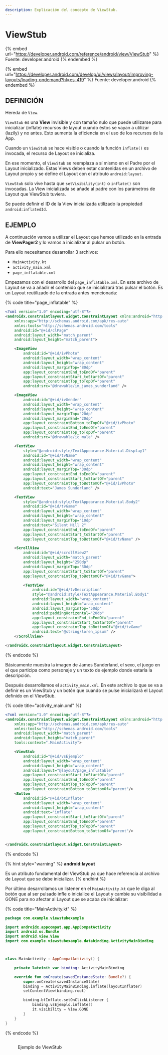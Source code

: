 ```yaml
---
description: Explicación del concepto de ViewStub.
---
```


# ViewStub

{% embed url="https://developer.android.com/reference/android/view/ViewStub" %}
Fuente: developer.android
{% endembed %}

{% embed url="https://developer.android.com/develop/ui/views/layout/improving-layouts/loading-ondemand?hl=es-419" %}
Fuente: developer.android
{% endembed %}

## DEFINICIÓN

Hereda de `View`.

`ViewStub` es una **View** invisible y con tamaño nulo que puede utilizarse para inicializar (inflate) recursos de layout cuando éstos se vayan a utilizar (lazily) y no antes. Esto aumenta la eficiencia en el uso de los recursos de la App.

Cuando un `ViewStub` se hace visible o cuando la función `inflate()` es invocada, el recurso de Layout  se inicializa.

En ese momento, el `ViewStub` se reemplaza a sí mismo en el Padre por el Layout inicializado. Estas Views deben estar contenidas en un archivo de Layout propio y se define el Layout con el atributo `android:layout`.

`ViewStub` solo vive hasta que `setVisibility(int)` o `inflate()` son invocadas. La View inicializada se añade al padre con los parámetros de Layout que ViewStub tuviera.&#x20;

Se puede definir el ID de la View inicializada utilizado la propiedad `android:inflatedId`.

## EJEMPLO

A continuación vamos a utilizar el Layout que hemos utilizado en la entrada de **ViewPager2** y lo vamos a inicializar al pulsar un botón.

Para ello necesitamos desarrollar 3 archivos:

* `MainActivity.kt`
* `activity_main.xml`
* `page_inflatable.xml`

Empezamos con el desarrollo del `page_inflatable.xml`. En este archivo de Layout se va a añadir el contenido que se inicializará tras pulsar el botón. Es un Layout reutilizado de la entrada antes mencionada:

{% code title="page_inflatable" %}
```xml
<?xml version="1.0" encoding="utf-8"?>
<androidx.constraintlayout.widget.ConstraintLayout xmlns:android="http://schemas.android.com/apk/res/android"
    xmlns:app="http://schemas.android.com/apk/res-auto"
    xmlns:tools="http://schemas.android.com/tools"
    android:id="@+id/clPage"
    android:layout_width="match_parent"
    android:layout_height="match_parent">

    <ImageView
        android:id="@+id/ivPhoto"
        android:layout_width="wrap_content"
        android:layout_height="wrap_content"
        android:layout_marginTop="80dp"
        app:layout_constraintEnd_toEndOf="parent"
        app:layout_constraintStart_toStartOf="parent"
        app:layout_constraintTop_toTopOf="parent"
        android:src="@drawable/im_james_sunderland" />

    <ImageView
        android:id="@+id/ivGender"
        android:layout_width="wrap_content"
        android:layout_height="wrap_content"
        android:layout_marginTop="20dp"
        android:layout_marginEnd="20dp"
        app:layout_constraintBottom_toTopOf="@+id/ivPhoto"
        app:layout_constraintEnd_toEndOf="parent"
        app:layout_constraintTop_toTopOf="parent"
        android:src="@drawable/ic_male" />

    <TextView
        style="@android:style/TextAppearance.Material.Display1"
        android:id="@+id/tvName"
        android:layout_width="wrap_content"
        android:layout_height="wrap_content"
        android:layout_marginTop="30dp"
        app:layout_constraintEnd_toEndOf="parent"
        app:layout_constraintStart_toStartOf="parent"
        app:layout_constraintTop_toBottomOf="@+id/ivPhoto"
        android:text="James Sunderland" />

    <TextView
        style="@android:style/TextAppearance.Material.Body2"
        android:id="@+id/tvGame"
        android:layout_width="wrap_content"
        android:layout_height="wrap_content"
        android:layout_marginTop="10dp"
        android:text="Silent Hill 2"
        app:layout_constraintEnd_toEndOf="parent"
        app:layout_constraintStart_toStartOf="parent"
        app:layout_constraintTop_toBottomOf="@+id/tvName" />

    <ScrollView
        android:id="@+id/scrollView2"
        android:layout_width="match_parent"
        android:layout_height="250dp"
        android:layout_marginTop="30dp"
        app:layout_constraintStart_toStartOf="parent"
        app:layout_constraintTop_toBottomOf="@+id/tvGame">

        <TextView
            android:id="@+id/tvDescription"
            style="@android:style/TextAppearance.Material.Body1"
            android:layout_width="wrap_content"
            android:layout_height="wrap_content"
            android:layout_marginTop="50dp"
            android:paddingHorizontal="20dp"
            app:layout_constraintEnd_toEndOf="parent"
            app:layout_constraintStart_toStartOf="parent"
            app:layout_constraintTop_toBottomOf="@+id/tvGame"
            android:text="@string/loren_ipsum" />
    </ScrollView>

</androidx.constraintlayout.widget.ConstraintLayout>
```
{% endcode %}

Básicamente muestra la imagen de James Sunderland, el sexo, el juego en el que participa como personaje y un texto de ejemplo donde estaría la descripción.

Después desarrollamos el `activity_main.xml`. En este archivo lo que se va a definir es un ViewStub y un botón que cuando se pulse inicializará el Layout definido en el ViewStub.

{% code title="activity_main.xml" %}
```xml
<?xml version="1.0" encoding="utf-8"?>
<androidx.constraintlayout.widget.ConstraintLayout xmlns:android="http://schemas.android.com/apk/res/android"
    xmlns:app="http://schemas.android.com/apk/res-auto"
    xmlns:tools="http://schemas.android.com/tools"
    android:layout_width="match_parent"
    android:layout_height="match_parent"
    tools:context=".MainActivity">

    <ViewStub
        android:id="@+id/vsEjemplo"
        android:layout_width="wrap_content"
        android:layout_height="wrap_content"
        android:layout="@layout/page_inflatable"
        app:layout_constraintStart_toStartOf="parent"
        app:layout_constraintEnd_toEndOf="parent"
        app:layout_constraintTop_toTopOf="parent"
        app:layout_constraintBottom_toBottomOf="parent"/>
    <Button
        android:id="@+id/btInflate"
        android:layout_width="wrap_content"
        android:layout_height="wrap_content"
        android:text="inflate"
        app:layout_constraintStart_toStartOf="parent"
        app:layout_constraintEnd_toEndOf="parent"
        app:layout_constraintTop_toTopOf="parent"
        app:layout_constraintBottom_toBottomOf="parent"/>


</androidx.constraintlayout.widget.ConstraintLayout>
```
{% endcode %}

{% hint style="warning" %}
**android:layout**

Es un atributo fundamental del ViewStub ya que hace referencia al archivo de Layout que se debe inicializar.
{% endhint %}

Por último desarrollamos un listener en el `MainActivity.kt` que le diga al botón que al ser pulsado infle o inicialice el Layout y cambie su visibilidad a GONE para no afectar al Layout que se acaba de inicializar:

{% code title="MainActivity.kt" %}
```kotlin
package com.example.viewstubexample

import androidx.appcompat.app.AppCompatActivity
import android.os.Bundle
import android.view.View
import com.example.viewstubexample.databinding.ActivityMainBinding



class MainActivity : AppCompatActivity() {

    private lateinit var binding: ActivityMainBinding

    override fun onCreate(savedInstanceState: Bundle?) {
        super.onCreate(savedInstanceState)
        binding = ActivityMainBinding.inflate(layoutInflater)
        setContentView(binding.root)

        binding.btInflate.setOnClickListener {
            binding.vsEjemplo.inflate()
            it.visibility = View.GONE
        }
    }
}
```
{% endcode %}

<figure><img src="../../.gitbook/assets/viewstub-video.gif" alt=""><figcaption><p>Ejemplo de ViewStub</p></figcaption></figure>
